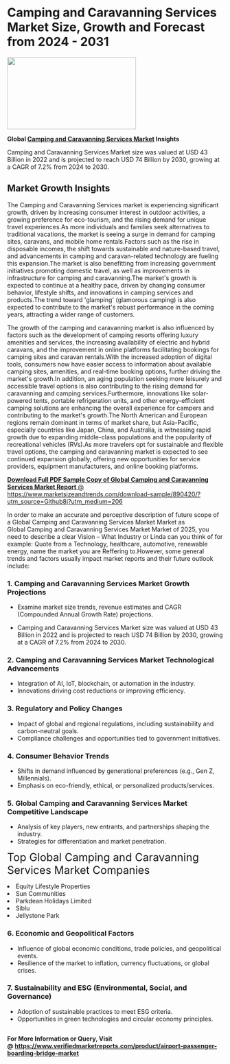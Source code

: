 <H1>Camping and Caravanning Services Market Size, Growth and Forecast from 2024 - 2031</H1><img class="aligncenter size-medium wp-image-584254" src="https://thirdeyenews.in/wp-content/uploads/2024/09/Global-Market-Research-300x168.jpeg" alt="" width="300" height="168" /><p><strong>Global&nbsp;<a href="https://www.marketsizeandtrends.com/download-sample/890420/?utm_source=Github8j?utm_medium=206">Camping and Caravanning Services Market</a> Insights</strong></p><p>Camping and Caravanning Services Market size was valued at USD 43 Billion in 2022 and is projected to reach USD 74 Billion by 2030, growing at a CAGR of 7.2% from 2024 to 2030.</p><p><h2>Market Growth Insights</h2> <p>The Camping and Caravanning Services market is experiencing significant growth, driven by increasing consumer interest in outdoor activities, a growing preference for eco-tourism, and the rising demand for unique travel experiences.As more individuals and families seek alternatives to traditional vacations, the market is seeing a surge in demand for camping sites, caravans, and mobile home rentals.Factors such as the rise in disposable incomes, the shift towards sustainable and nature-based travel, and advancements in camping and caravan-related technology are fueling this expansion.The market is also benefitting from increasing government initiatives promoting domestic travel, as well as improvements in infrastructure for camping and caravanning.The market's growth is expected to continue at a healthy pace, driven by changing consumer behavior, lifestyle shifts, and innovations in camping services and products.The trend toward 'glamping' (glamorous camping) is also expected to contribute to the market's robust performance in the coming years, attracting a wider range of customers.<a href="#"></a></p> <p>The growth of the camping and caravanning market is also influenced by factors such as the development of camping resorts offering luxury amenities and services, the increasing availability of electric and hybrid caravans, and the improvement in online platforms facilitating bookings for camping sites and caravan rentals.With the increased adoption of digital tools, consumers now have easier access to information about available camping sites, amenities, and real-time booking options, further driving the market's growth.In addition, an aging population seeking more leisurely and accessible travel options is also contributing to the rising demand for caravanning and camping services.Furthermore, innovations like solar-powered tents, portable refrigeration units, and other energy-efficient camping solutions are enhancing the overall experience for campers and contributing to the market's growth.The North American and European regions remain dominant in terms of market share, but Asia-Pacific, especially countries like Japan, China, and Australia, is witnessing rapid growth due to expanding middle-class populations and the popularity of recreational vehicles (RVs).As more travelers opt for sustainable and flexible travel options, the camping and caravanning market is expected to see continued expansion globally, offering new opportunities for service providers, equipment manufacturers, and online booking platforms.<a href="#"></p><p><span class=""><strong>Download Full PDF Sample Copy of Global Camping and Caravanning Services Market Report</strong> @ <a href="https://www.marketsizeandtrends.com/download-sample/890420/?utm_source=Github8j?utm_medium=206" target="_blank">https://www.marketsizeandtrends.com/download-sample/890420/?utm_source=Github8j?utm_medium=206</a></span></p><p>In order to make an accurate and perceptive description of future scope of a Global&nbsp;Camping and Caravanning Services Market Market as Global&nbsp;Camping and Caravanning Services Market Market of 2025, you need to describe a clear Vision &ndash; What Industry or Linda can you think of for example: Quote from a Technology, healthcare, automotive, renewable energy, name the market you are Reffering to.However, some general trends and factors usually impact market reports and their future outlook include:</p><h3>1.&nbsp;<strong>Camping and Caravanning Services Market Growth Projections</strong></h3><ul><li>Examine market size trends, revenue estimates and CAGR (Compounded Annual Growth Rate) projections.</li><li><p>Camping and Caravanning Services Market size was valued at USD 43 Billion in 2022 and is projected to reach USD 74 Billion by 2030, growing at a CAGR of 7.2% from 2024 to 2030.</p></li></ul><h3>2.&nbsp;<strong>Camping and Caravanning Services Market Technological Advancements</strong></h3><ul><li>Integration of AI, IoT, blockchain, or automation in the industry.</li><li>Innovations driving cost reductions or improving efficiency.</li></ul><h3>3.&nbsp;<strong>Regulatory and Policy Changes</strong></h3><ul><li>Impact of global and regional regulations, including sustainability and carbon-neutral goals.</li><li>Compliance challenges and opportunities tied to government initiatives.</li></ul><h3>4.&nbsp;<strong>Consumer Behavior Trends</strong></h3><ul><li>Shifts in demand influenced by generational preferences (e.g., Gen Z, Millennials).</li><li>Emphasis on eco-friendly, ethical, or personalized products/services.</li></ul><h3>5.&nbsp;<strong>Global Camping and Caravanning Services Market Competitive Landscape</strong></h3><ul><li>Analysis of key players, new entrants, and partnerships shaping the industry.</li><li>Strategies for differentiation and market penetration.</li></ul><p data-pm-slice="1 1 []"><span style="color: inherit; font-family: inherit; font-size: 25px;">Top Global Camping and Caravanning Services Market Companies</span></p><div class="" data-test-id=""><p><li>Equity Lifestyle Properties</li><li> Sun Communities</li><li> Parkdean Holidays Limited</li><li> Siblu</li><li> Jellystone Park</li></p></div><h3>6.&nbsp;<strong>Economic and Geopolitical Factors</strong></h3><ul><li>Influence of global economic conditions, trade policies, and geopolitical events.</li><li>Resilience of the market to inflation, currency fluctuations, or global crises.</li></ul><h3>7.&nbsp;<strong>Sustainability and ESG (Environmental, Social, and Governance)</strong></h3><ul><li>Adoption of sustainable practices to meet ESG criteria.</li><li>Opportunities in green technologies and circular economy principles.</li></ul><h2><strong style="font-size: 14px;">For More Information or Query, Visit @&nbsp;</strong><a style="background-color: #ffffff; font-size: 14px;" href="https://www.marketsizeandtrends.com/report/camping-and-caravanning-services-market-/" target="_blank">https://www.verifiedmarketreports.com/product/airport-passenger-boarding-bridge-market</a></h2>